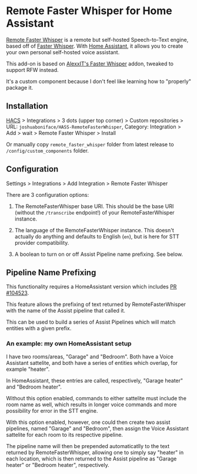 # Remote Faster Whisper for Home Assistant

[Remote Faster Whisper](https://github.com/joshuaboniface/remote-faster-whisper) is a remote but self-hosted Speech-to-Text engine, based off of [Faster Whisper](https://github.com/guillaumekln/faster-whisper). With [Home Assistant](https://www.home-assistant.io/), it allows you to create your own personal self-hosted voice assistant.

This add-on is based on [AlexxIT's Faster Whisper](https://github.com/AlexxIT/FasterWhisper) addon, tweaked to support RFW instead.

It's a custom component because I don't feel like learning how to "properly" package it.

## Installation

[HACS](https://hacs.xyz/) > Integrations > 3 dots (upper top corner) > Custom repositories > URL: `joshuaboniface/HASS-RemoteFasterWhisper`, Category: Integration > Add > wait > Remote Faster Whisper > Install

Or manually copy `remote_faster_whisper` folder from latest release to `/config/custom_components` folder.

## Configuration

Settings > Integrations > Add Integration > Remote Faster Whisper

There are 3 configuration options:

1. The RemoteFasterWhisper base URI. This should be the base URI (without the `/transcribe` endpoint!) of your RemoteFasterWhisper instance.

2. The language of the RemoteFasterWhisper instance. This doesn't actually do anything and defaults to English (`en`), but is here for STT provider compatibility.

3. A boolean to turn on or off Assist Pipeline name prefixing. See below.

## Pipeline Name Prefixing

This functionality requires a HomeAssistant version which includes [PR #104523](https://github.com/home-assistant/core/pull/104523).

This feature allows the prefixing of text returned by RemoteFasterWhisper with the name of the Assist pipeline that called it.

This can be used to build a series of Assist Pipelines which will match entities with a given prefix.

### An example: my own HomeAssistant setup

I have two rooms/areas, "Garage" and "Bedroom". Both have a Voice Assistant sattelite, and both have a series of entities which overlap, for example "heater".

In HomeAssistant, these entries are called, respectively, "Garage heater" and "Bedroom heater".

Without this option enabled, commands to either sattelite must include the room name as well, which results in longer voice commands and more possibility for error in the STT engine.

With this option enabled, however, one could then create two assist pipelines, named "Garage" and "Bedroom", then assign the Voice Assistant sattelite for each room to its respective pipeline.

The pipeline name will then be prepended automaticatlly to the text returned by RemoteFasterWhisper, allowing one to simply say "heater" in each location, which is then returned to the Assist pipeline as "Garage heater" or "Bedroom heater", respectively.
